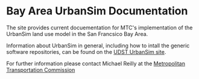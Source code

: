 # Bay Area UrbanSim Documentation

The site provides current docuementation for MTC's implementation of the UrbanSim land use model in the San Francsico Bay Area.

Information about UrbanSim in general, including how to intall the generic software repositories, can be found on the [UDST UrbanSim site](https://udst.github.io/urbansim/index.html).

For further information please contact Michael Reilly at the [Metropolitan Transportation Commission](http://mtc.ca.gov)